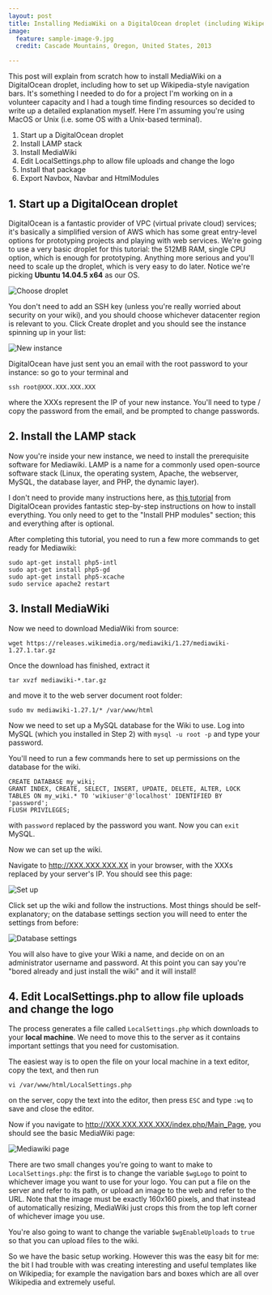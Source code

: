 ```yaml
---
layout: post
title: Installing MediaWiki on a DigitalOcean droplet (including Wikipedia navbars)
image:
  feature: sample-image-9.jpg
  credit: Cascade Mountains, Oregon, United States, 2013

---
```


This post will explain from scratch how to install MediaWiki on a DigitalOcean droplet, including how to set up Wikipedia-style navigation bars. It's something I needed to do for a project I'm working on in a volunteer capacity and I had a tough time finding resources so decided to write up a detailed explanation myself. Here I'm assuming you're using MacOS or Unix (i.e. some OS with a Unix-based terminal). 

1. Start up a DigitalOcean droplet
2. Install LAMP stack
3. Install MediaWiki
4. Edit LocalSettings.php to allow file uploads and change the logo
5. Install that package
6. Export Navbox, Navbar and HtmlModules

## 1. Start up a DigitalOcean droplet

DigitalOcean is a fantastic provider of VPC (virtual private cloud) services; it's basically a simplified version of AWS which has some great entry-level options for prototyping projects and playing with web services. We're going to use a very basic droplet for this tutorial: the 512MB RAM, single CPU option, which is enough for prototyping. Anything more serious and you'll need to scale up the droplet, which is very easy to do later. Notice we're picking **Ubuntu 14.04.5 x64** as our OS. 

![Choose droplet](https://github.com/clintonboys/clintonboys.github.io/blob/master/_posts/mediawiki1.png?raw=true)

You don't need to add an SSH key (unless you're really worried about security on your wiki), and you should choose whichever datacenter region is relevant to you. Click Create droplet and you should see the instance spinning up in your list:

![New instance](https://github.com/clintonboys/clintonboys.github.io/blob/master/_posts/mediawiki2.png?raw=true)

DigitalOcean have just sent you an email with the root password to your instance: so go to your terminal and 

`ssh root@XXX.XXX.XXX.XXX`

where the XXXs represent the IP of your new instance. You'll need to type / copy the password from the email, and be prompted to change passwords.

## 2. Install the LAMP stack

Now you're inside your new instance, we need to install the prerequisite software for Mediawiki. LAMP is a name for a commonly used open-source software stack (Linux, the operating system, Apache, the webserver, MySQL, the database layer, and PHP, the dynamic layer).

I don't need to provide many instructions here, as [this tutorial](https://www.digitalocean.com/community/tutorials/how-to-install-linux-apache-mysql-php-lamp-stack-on-ubuntu-14-04) from DigitalOcean provides fantastic step-by-step instructions on how to install everything. You only need to get to the "Install PHP modules" section; this and everything after is optional. 

After completing this tutorial, you need to run a few more commands to get ready for Mediawiki:

```
sudo apt-get install php5-intl
sudo apt-get install php5-gd
sudo apt-get install php5-xcache
sudo service apache2 restart
```

## 3. Install MediaWiki

Now we need to download MediaWiki from source:

`wget https://releases.wikimedia.org/mediawiki/1.27/mediawiki-1.27.1.tar.gz`

Once the download has finished, extract it 

`tar xvzf mediawiki-*.tar.gz`

and move it to the web server document root folder:

`sudo mv mediawiki-1.27.1/* /var/www/html`

Now we need to set up a MySQL database for the Wiki to use. Log into MySQL (which you installed in Step 2) with `mysql -u root -p` and type your password.

You'll need to run a few commands here to set up permissions on the database for the wiki.

```
CREATE DATABASE my_wiki;
GRANT INDEX, CREATE, SELECT, INSERT, UPDATE, DELETE, ALTER, LOCK TABLES ON my_wiki.* TO 'wikiuser'@'localhost' IDENTIFIED BY 'password';
FLUSH PRIVILEGES;
```

with `password` replaced by the password you want. Now you can `exit` MySQL. 

Now we can set up the wiki.

Navigate to http://XXX.XXX.XXX.XX in your browser, with the XXXs replaced by your server's IP. You should see this page:

![Set up](https://github.com/clintonboys/clintonboys.github.io/blob/master/_posts/mediawiki3.png?raw=true)

Click set up the wiki and follow the instructions. Most things should be self-explanatory; on the database settings section you will need to enter the settings from before:

![Database settings](https://github.com/clintonboys/clintonboys.github.io/blob/master/_posts/mediawiki4.png?raw=true)

You will also have to give your Wiki a name, and decide on on an administrator username and password. At this point you can say you're "bored already and just install the wiki" and it will install!

## 4. Edit LocalSettings.php to allow file uploads and change the logo

The process generates a file called `LocalSettings.php` which downloads to your **local machine**. We need to move this to the server as it contains important settings that you need for customisation. 

The easiest way is to open the file on your local machine in a text editor, copy the text, and then run 

`vi /var/www/html/LocalSettings.php`

on the server, copy the text into the editor, then press `ESC` and type `:wq` to save and close the editor. 

Now if you navigate to http://XXX.XXX.XXX.XXX/index.php/Main_Page, you should see the basic MediaWiki page:

![Mediawiki page](https://github.com/clintonboys/clintonboys.github.io/blob/master/_posts/mediawiki5.png?raw=true)

There are two small changes you're going to want to make to `LocalSettings.php`: the first is to change the variable `$wgLogo` to point to whichever image you want to use for your logo. You can put a file on the server and refer to its path, or upload an image to the web and refer to the URL. Note that the image must be exactly 160x160 pixels, and that instead of automatically resizing, MediaWiki just crops this from the top left corner of whichever image you use. 

You're also going to want to change the variable `$wgEnableUploads` to `true` so that you can upload files to the wiki. 

So we have the basic setup working. However this was the easy bit for me: the bit I had trouble with was creating interesting and useful templates like on Wikipedia; for example the navigation bars and boxes which are all over Wikipedia and extremely useful. 






